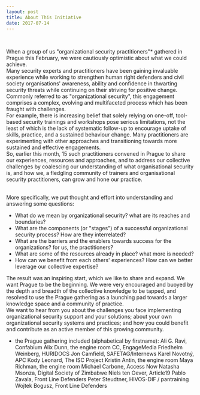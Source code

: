 ```yaml
---
layout: post
title: About This Initiative
date: 2017-07-14
---
```


<body class="mceContentBody aui-theme-default wiki-content fullsize">
<p> </p> <p>When a group of us "organizational security practitioners"* gathered in Prague this February, we were cautiously optimistic about what we could achieve.<br/> Many security experts and practitioners have been gaining invaluable experience while working to strengthen human right defenders and civil society organisations' awareness, ability and confidence in thwarting security threats while continuing on their striving for positive change.  Commonly referred to as "organizational security", this engagement comprises a complex, evolving and multifaceted process which has been fraught with challenges. <br/> For example, there is increasing belief that solely relying on one-off, tool-based security trainings and workshops pose serious limitations, not the least of which is the lack of systematic follow-up to encourage uptake of skills, practice, and a sustained behaviour change. Many practitioners are experimenting with other approaches and transitioning towards more sustained and effective engagements.<br/> So, earlier this month, 15 such practitioners convened in Prague to share our experiences, resources and approaches, and to address our collective challenges by coalescing our understanding of what organisational security is, and how we, a fledgling community of trainers and organisational security practitioners, can grow and hone our practice.</p><p><br class="atl-forced-newline"/> More specifically, we put thought and effort into understanding and answering some questions:</p><ul><li>What do we mean by organizational security? what are its reaches and boundaries?</li><li>What are the components (or "stages") of a successful organizational security process? How are they interrelated?</li><li>What are the barriers and the enablers towards success for the organizations? for us, the practitioners?</li><li>What are some of the resources already in place? what more is needed?</li><li>How can we benefit from each others' experiences? How can we better leverage our collective expertise? </li></ul><p>The result was an inspiring start, which we like to share and expand. We want Prague to be the beginning. We were very encouraged and buoyed by the depth and breadth of the collective knowledge to be tapped, and resolved to use the Prague gathering as a launching pad towards a larger knowledge space and a community of practice.<br/> We want to hear from you about the challenges you face implementing organizational security support and your solutions; about your own organizational security systems and practices; and how you could benefit and contribute as an active member of this growing community.</p><ul><li>the Prague gathering included (alphabetical by firstname): Ali G. Ravi, Confabium Alix Dunn, the engine room CC, EngageMedia Friedhelm Weinberg, HURIDOCS Jon Camfield, SAFETAG/Internews Karel Novotný, APC Kody Leonard, The ISC Project Kristin Antin, the engine room Maya Richman, the engine room Michael Carbone, Access Now Natasha Msonza, Digital Society of Zimbabwe Niels ten Oever, Article19 Pablo Zavala, Front Line Defenders Peter Steudtner, HIVOS-DIF / pantraining Wojtek Bogusz, Front Line Defenders</li></ul>
<p> </p>
</body>